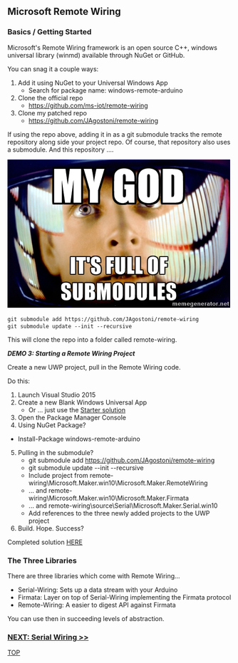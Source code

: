 ## Microsoft Remote Wiring

### Basics / Getting Started

Microsoft's Remote Wiring framework is an open source C++, windows universal library (winmd) available through NuGet or GitHub.

You can snag it a couple ways:

1. Add it using NuGet to your Universal Windows App
   - Search for package name: windows-remote-arduino
2. Clone the official repo
   - https://github.com/ms-iot/remote-wiring
3. Clone my patched repo
   - https://github.com/JAgostoni/remote-wiring

If using the repo above, adding it in as a git submodule tracks the remote repository along side your project repo.
Of course, that repository also uses a submodule.  And this repository ....

![My God! It's Full of Submodules](assets/submodules.jpg)
    
    git submodule add https://github.com/JAgostoni/remote-wiring
    git submodule update --init --recursive

This will clone the repo into a folder called remote-wiring.

_**DEMO 3: Starting a Remote Wiring Project**_

Create a new UWP project, pull in the Remote Wiring code.

Do this:

1. Launch Visual Studio 2015
2. Create a new Blank Windows Universal App
   - Or ... just use the [Starter solution](https://github.com/JAgostoni/pgh-dot-net-remote-wiring/tree/wip/Demo3/Starter/RemoteWiringDemo)
3. Open the Package Manager Console
4. Using NuGet Package?
  - Install-Package windows-remote-arduino
5. Pulling in the submodule?
   - git submodule add https://github.com/JAgostoni/remote-wiring
   - git submodule update --init --recursive
   - Include project from remote-wiring\Microsoft.Maker.win10\Microsoft.Maker.RemoteWiring
   - ... and remote-wiring\Microsoft.Maker.win10\Microsoft.Maker.Firmata
   - ... and remote-wiring\source\Serial\Microsoft.Maker.Serial.win10
   - Add references to the three newly added projects to the UWP project
6. Build. Hope. Success?

Completed solution [HERE](https://github.com/JAgostoni/pgh-dot-net-remote-wiring/tree/wip/Demo3/Complete/RemoteWiringDemo)

### The Three Libraries
There are three libraries which come with Remote Wiring...
- Serial-Wiring: Sets up a data stream with your Arduino
- Firmata: Layer on top of Serial-Wiring implementing the Firmata protocol
- Remote-Wiring: A easier to digest API against Firmata

You can use then in succeeding levels of abstraction.

### [NEXT: Serial Wiring >>](msiotwiring_2.md)

[TOP](README.md)